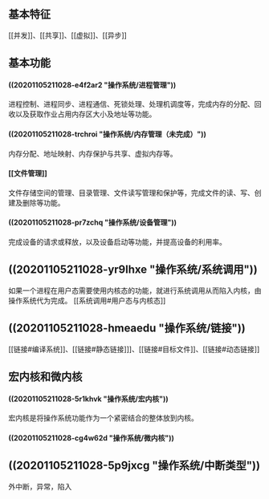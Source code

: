 ## 基本特征

[[并发]]、[[共享]]、[[虚拟]]、[[异步]]

## 基本功能

#### ((20201105211028-e4f2ar2 "操作系统/进程管理"))

进程控制、进程同步、进程通信、死锁处理、处理机调度等，完成内存的分配、回收以及获取作业占用内存区大小及地址等功能。

#### ((20201105211028-trchroi "操作系统/内存管理（未完成）"))

内存分配、地址映射、内存保护与共享、虚拟内存等。

#### [[文件管理]]

文件存储空间的管理、目录管理、文件读写管理和保护等，完成文件的读、写、创建及删除等功能。

#### ((20201105211028-pr7zchq "操作系统/设备管理"))

完成设备的请求或释放，以及设备启动等功能，并提高设备的利用率。

## ((20201105211028-yr9lhxe "操作系统/系统调用"))

如果一个进程在用户态需要使用内核态的功能，就进行系统调用从而陷入内核，由操作系统代为完成。
[[系统调用#用户态与内核态]]

## ((20201105211028-hmeaedu "操作系统/链接"))

[[链接#编译系统]]、[[链接#静态链接]]]、[[链接#目标文件]]、[[链接#动态链接]]

## 宏内核和微内核

#### ((20201105211028-5r1khvk "操作系统/宏内核"))

宏内核是将操作系统功能作为一个紧密结合的整体放到内核。

#### ((20201105211028-cg4w62d "操作系统/微内核"))

## ((20201105211028-5p9jxcg "操作系统/中断类型"))

外中断，异常，陷入
